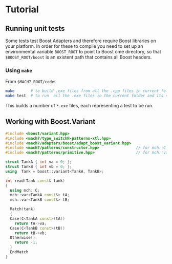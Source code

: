 
Tutorial
========

Running unit tests
------------------

Some tests test Boost Adapters and therefore require Boost libraries on your platform.
In order for these to compile you need to set up an environmental variable `BOOST_ROOT` to point to Boost ome directory,
so that `$BOOST_ROOT/boost` is an existent path that contains all Boost headers. 

### Using `make`

From `$MACH7_ROOT/code`:

```bash
make       # to build .exe files from all the .cpp files in current folder and its subfolders.
make test  # to run  all the .exe files in the current folder and its subfolders
```

This builds a number of `*.exe` files, each representing a test to be run.


Working with Boost.Variant
--------------------------


```c++
#include <boost/variant.hpp>
#include <mach7/type_switchN-patterns-xtl.hpp>
#include <mach7/adapters/boost/adapt_boost_variant.hpp>
#include <mach7/patterns/constructor.hpp>                // for mch::C
#include <mach7/patterns/primitive.hpp>                  // for mch::var

struct TankA { int va = 0; };
struct TankB { int vb = 0; };
using  Tank = boost::variant<TankA, TankB>;

int read(Tank const& tank)
{
  using mch::C;
  mch::var<TankA const&> tA;
  mch::var<TankB const&> tB;

  Match(tank)
  {
  Case(C<TankA const>(tA))
    return tA->va;
  Case(C<TankB const>(tB))
    return tB->vb;
  Otherwise()
    return -1;
  }
  EndMatch
}
```
